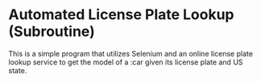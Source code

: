 # Automated License Plate Lookup (Subroutine)

This is a simple program that utilizes Selenium and an online license plate lookup service to get the model of a :car given its license plate and US state.
